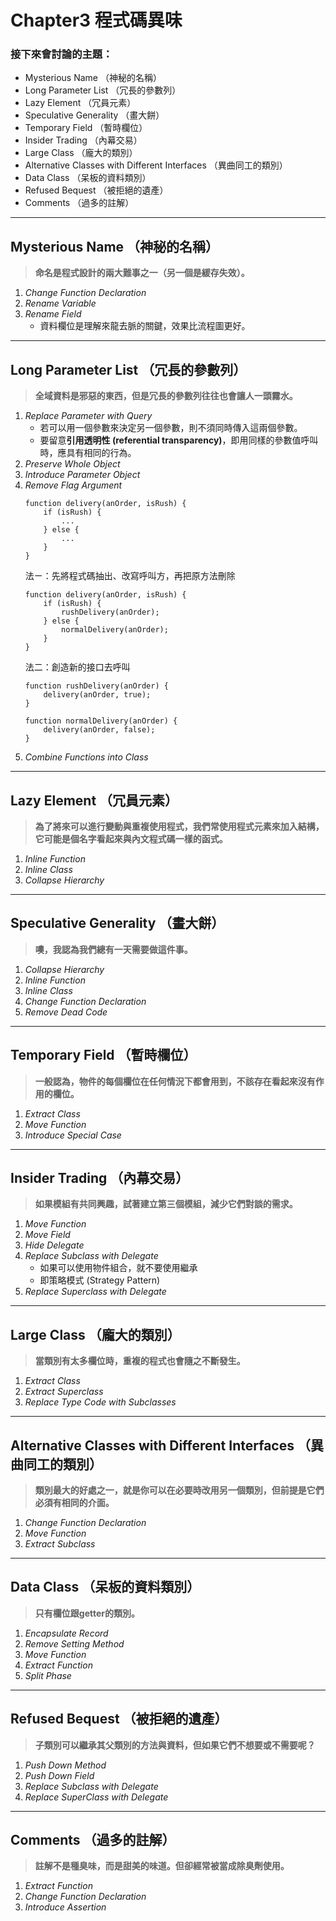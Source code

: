 # **Chapter3 程式碼異味**

### 接下來會討論的主題：

- Mysterious Name （神秘的名稱）
- Long Parameter List （冗長的參數列）
- Lazy Element （冗員元素）
- Speculative Generality （畫大餅）
- Temporary Field （暫時欄位）
- Insider Trading （內幕交易）
- Large Class （龐大的類別）
- Alternative Classes with Different Interfaces （異曲同工的類別）
- Data Class （呆板的資料類別）
- Refused Bequest （被拒絕的遺產）
- Comments （過多的註解）

----------------------------------------------

## **Mysterious Name （神秘的名稱）**

> **命名是程式設計的兩大難事之一（另一個是緩存失效）。**

  1. *Change Function Declaration*
  2. *Rename Variable*
  3. *Rename Field*
      - 資料欄位是理解來龍去脈的關鍵，效果比流程圖更好。

----------------------------------------------

## **Long Parameter List （冗長的參數列）**

> **全域資料是邪惡的東西，但是冗長的參數列往往也會讓人一頭霧水。**

  1. *Replace Parameter with Query*
     - 若可以用一個參數來決定另一個參數，則不須同時傳入這兩個參數。
     - 要留意**引用透明性 (referential transparency)**，即用同樣的參數值呼叫時，應具有相同的行為。
  2. *Preserve Whole Object*
  3. *Introduce Parameter Object*
  4. *Remove Flag Argument*
        ```
        function delivery(anOrder, isRush) {
            if (isRush) {
                ...
            } else {
                ...
            }
        }
        ```
        法ㄧ：先將程式碼抽出、改寫呼叫方，再把原方法刪除
        ```
        function delivery(anOrder, isRush) {
            if (isRush) {
                rushDelivery(anOrder);
            } else {
                normalDelivery(anOrder);
            }
        }
        ```
        法二：創造新的接口去呼叫
        ```
        function rushDelivery(anOrder) {
            delivery(anOrder, true);
        }

        function normalDelivery(anOrder) {
            delivery(anOrder, false);
        }
        ```
  5. *Combine Functions into Class*
----------------------------------------------

## **Lazy Element （冗員元素）**

> **為了將來可以進行變動與重複使用程式，我們常使用程式元素來加入結構，它可能是個名字看起來與內文程式碼一樣的函式。**

  1. *Inline Function*
  2. *Inline Class*
  3. *Collapse Hierarchy*

----------------------------------------------

## Speculative Generality （畫大餅）

> **噢，我認為我們總有一天需要做這件事。**

  1. *Collapse Hierarchy*
  2. *Inline Function*
  3. *Inline Class*
  4. *Change Function Declaration*
  5. *Remove Dead Code*

----------------------------------------------

## Temporary Field （暫時欄位）

> **一般認為，物件的每個欄位在任何情況下都會用到，不該存在看起來沒有作用的欄位。**

  1. *Extract Class*
  2. *Move Function*
  3. *Introduce Special Case*

----------------------------------------------

## Insider Trading （內幕交易）

> **如果模組有共同興趣，試著建立第三個模組，減少它們對談的需求。**

  1. *Move Function*
  2. *Move Field*
  3. *Hide Delegate*
  4. *Replace Subclass with Delegate*
        - 如果可以使用物件組合，就不要使用繼承
        - 即策略模式 (Strategy Pattern)
  5. *Replace Superclass with Delegate*

----------------------------------------------

## Large Class （龐大的類別）

> **當類別有太多欄位時，重複的程式也會隨之不斷發生。**

  1. *Extract Class*
  2. *Extract Superclass*
  3. *Replace Type Code with Subclasses*

----------------------------------------------

## Alternative Classes with Different Interfaces （異曲同工的類別）

> **類別最大的好處之一，就是你可以在必要時改用另一個類別，但前提是它們必須有相同的介面。**

  1. *Change Function Declaration*
  2. *Move Function*
  3. *Extract Subclass*

----------------------------------------------

## Data Class （呆板的資料類別）

> **只有欄位跟getter的類別。**

  1. *Encapsulate Record*
  2. *Remove Setting Method*
  3. *Move Function*
  4. *Extract Function*
  5. *Split Phase*

----------------------------------------------

## Refused Bequest （被拒絕的遺產）

> **子類別可以繼承其父類別的方法與資料，但如果它們不想要或不需要呢？**

  1. *Push Down Method*
  2. *Push Down Field*
  3. *Replace Subclass with Delegate*
  4. *Replace SuperClass with Delegate*

----------------------------------------------

## Comments （過多的註解）

> **註解不是種臭味，而是甜美的味道。但卻經常被當成除臭劑使用。**

  1. *Extract Function*
  2. *Change Function Declaration*
  3. *Introduce Assertion*